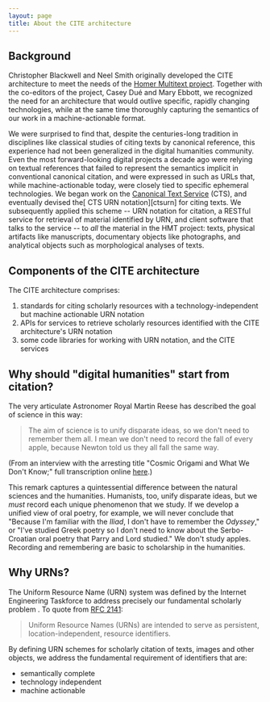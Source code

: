 ```yaml
---
layout: page
title: About the CITE architecture
---
```


## Background

Christopher Blackwell and Neel Smith originally developed the CITE architecture to meet the needs of the [Homer Multitext project](http://homermultitext.github.io).   Together with the co-editors of the project, Casey Dué and Mary Ebbott, we recognized the need for an architecture that would outlive specific, rapidly changing technologies, while at the same time thoroughly capturing the semantics of our work in a machine-actionable format.  

We were surprised to find that, despite the centuries-long tradition in disciplines like classical studies of citing texts by canonical reference, this experience had not been generalized in the digital humanities community.  Even the most forward-looking digital projects a decade ago were relying on textual references that failed to represent the semantics implicit in conventional canonical citation, and were expressed in such as URLs that, while machine-actionable today,  were closely tied to specific ephemeral technologies.  We began work on the [Canonical Text Service](http://cite-architecture.github.io/cts/) (CTS), and eventually devised the[ CTS URN notation][ctsurn] for citing texts.   We subsequently applied this scheme -- URN notation for citation, a RESTful  service for retrieval of material identified by URN, and client software that talks to the service -- to *all* the material in the HMT project: texts, physical artifacts like manuscripts, documentary objects like photographs, and analytical objects such as morphological analyses of texts.


[cts_urn_spec]: http://cite-architecture.github.io/ctsurn_spec/


## Components of the CITE architecture ##


The CITE architecture comprises:


1. standards for citing scholarly resources with a technology-independent but machine actionable URN notation
2. APIs for services to retrieve scholarly resources identified with the CITE architecture's URN notation
3. some code libraries for working with URN notation, and the CITE services



## Why should "digital humanities" start from citation? ##


The very articulate Astronomer Royal Martin Reese has described the goal of science in this way:

> The aim of science is to unify disparate ideas, so we don't need to remember them all. I mean we don't need to record the fall of every apple, because Newton told us they all fall the same way.

(From an interview with the arresting title "Cosmic Origami and What We Don't Know;"  full transcription online [here][origami].)

This remark captures a quintessential difference between the natural sciences and the humanities.  Humanists, too, unify disparate ideas, but we *must* record each unique phenomenon that we study.  If we develop a unified view of oral poetry, for example, we will never conclude that "Because I'm familiar with the *Iliad*, I don't have to remember the *Odyssey*," or "I've studied Greek poetry so I don't need to know about the Serbo-Croatian oral poetry that Parry and Lord studied."  We don't study apples.  Recording and remembering are basic to scholarship in the humanities.


## Why URNs? ##

The Uniform Resource Name (URN) system was defined by the Internet Engineering Taskforce to address precisely our fundamental scholarly problem .    To quote from [RFC 2141](http://tools.ietf.org/html/rfc2141):

> Uniform Resource Names (URNs) are intended to serve as persistent, location-independent, resource identifiers.

By defining URN schemes for scholarly citation of texts, images and other objects, we address the fundamental requirement of identifiers that are:

- semantically complete
- technology independent 
- machine actionable







[origami]: http://www.onbeing.org/program/cosmic-origami-and-what-we-dont-know/transcript/6056



